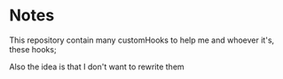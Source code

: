 # Notes

This repository contain many customHooks to help me and whoever it's, these hooks;

Also the idea is that I don't want to rewrite them
